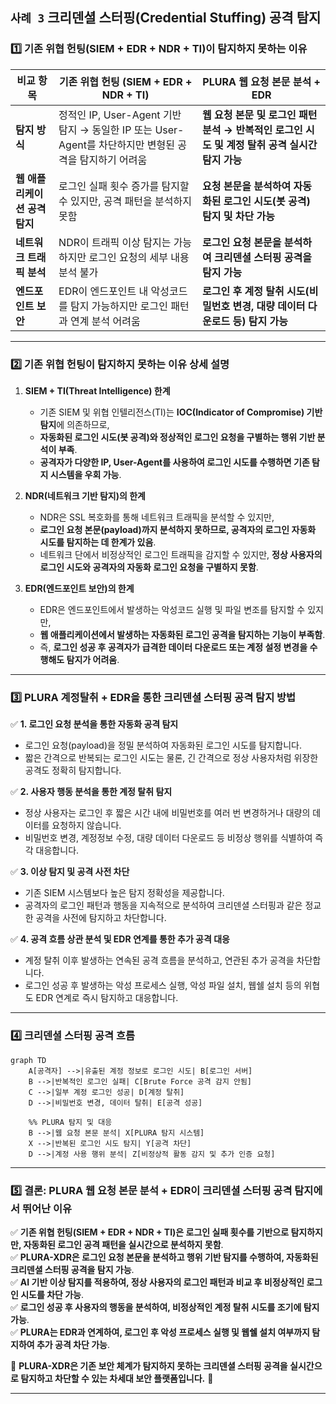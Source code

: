 ## `사례 3` 크리덴셜 스터핑(Credential Stuffing) 공격 탐지

### 1️⃣ 기존 위협 헌팅(SIEM + EDR + NDR + TI)이 탐지하지 못하는 이유

| **비교 항목** | **기존 위협 헌팅 (SIEM + EDR + NDR + TI)** | **PLURA 웹 요청 본문 분석 + EDR** |
|----------|-------------------------------|-------------------------------|
| **탐지 방식** | 정적인 IP, User-Agent 기반 탐지 → 동일한 IP 또는 User-Agent를 차단하지만 변형된 공격을 탐지하기 어려움 | **웹 요청 본문 및 로그인 패턴 분석 → 반복적인 로그인 시도 및 계정 탈취 공격 실시간 탐지 가능** |
| **웹 애플리케이션 공격 탐지** | 로그인 실패 횟수 증가를 탐지할 수 있지만, 공격 패턴을 분석하지 못함 | **요청 본문을 분석하여 자동화된 로그인 시도(봇 공격) 탐지 및 차단 가능** |
| **네트워크 트래픽 분석** | NDR이 트래픽 이상 탐지는 가능하지만 로그인 요청의 세부 내용 분석 불가 | **로그인 요청 본문을 분석하여 크리덴셜 스터핑 공격을 탐지 가능** |
| **엔드포인트 보안** | EDR이 엔드포인트 내 악성코드를 탐지 가능하지만 로그인 패턴과 연계 분석 어려움 | **로그인 후 계정 탈취 시도(비밀번호 변경, 대량 데이터 다운로드 등) 탐지 가능** |

---

### **2️⃣ 기존 위협 헌팅이 탐지하지 못하는 이유 상세 설명**  

1. **SIEM + TI(Threat Intelligence) 한계**  
   - 기존 SIEM 및 위협 인텔리전스(TI)는 **IOC(Indicator of Compromise) 기반 탐지**에 의존하므로,  
   - **자동화된 로그인 시도(봇 공격)와 정상적인 로그인 요청을 구별하는 행위 기반 분석이 부족**.  
   - **공격자가 다양한 IP, User-Agent를 사용하여 로그인 시도를 수행하면 기존 탐지 시스템을 우회 가능**.  

2. **NDR(네트워크 기반 탐지)의 한계**  
   - NDR은 SSL 복호화를 통해 네트워크 트래픽을 분석할 수 있지만,  
   - **로그인 요청 본문(payload)까지 분석하지 못하므로, 공격자의 로그인 자동화 시도를 탐지하는 데 한계가 있음**.  
   - 네트워크 단에서 비정상적인 로그인 트래픽을 감지할 수 있지만, **정상 사용자의 로그인 시도와 공격자의 자동화 로그인 요청을 구별하지 못함**.  

3. **EDR(엔드포인트 보안)의 한계**  
   - EDR은 엔드포인트에서 발생하는 악성코드 실행 및 파일 변조를 탐지할 수 있지만,  
   - **웹 애플리케이션에서 발생하는 자동화된 로그인 공격을 탐지하는 기능이 부족함**.  
   - 즉, **로그인 성공 후 공격자가 급격한 데이터 다운로드 또는 계정 설정 변경을 수행해도 탐지가 어려움**.  

---

### 3️⃣ PLURA 계정탈취 + EDR을 통한 크리덴셜 스터핑 공격 탐지 방법

✅ **1. 로그인 요청 분석을 통한 자동화 공격 탐지**
- 로그인 요청(payload)을 정밀 분석하여 자동화된 로그인 시도를 탐지합니다.
- 짧은 간격으로 반복되는 로그인 시도는 물론, 긴 간격으로 정상 사용자처럼 위장한 공격도 정확히 탐지합니다.

✅ **2. 사용자 행동 분석을 통한 계정 탈취 탐지**
- 정상 사용자는 로그인 후 짧은 시간 내에 비밀번호를 여러 번 변경하거나 대량의 데이터를 요청하지 않습니다.
- 비밀번호 변경, 계정정보 수정, 대량 데이터 다운로드 등 비정상 행위를 식별하여 즉각 대응합니다.

✅ **3. 이상 탐지 및 공격 사전 차단**
- 기존 SIEM 시스템보다 높은 탐지 정확성을 제공합니다.
- 공격자의 로그인 패턴과 행동을 지속적으로 분석하여 크리덴셜 스터핑과 같은 정교한 공격을 사전에 탐지하고 차단합니다.

✅ **4. 공격 흐름 상관 분석 및 EDR 연계를 통한 추가 공격 대응**
- 계정 탈취 이후 발생하는 연속된 공격 흐름을 분석하고, 연관된 추가 공격을 차단합니다.
- 로그인 성공 후 발생하는 악성 프로세스 실행, 악성 파일 설치, 웹쉘 설치 등의 위협도 EDR 연계로 즉시 탐지하고 대응합니다.

---

### 4️⃣ 크리덴셜 스터핑 공격 흐름

```mermaid
graph TD
    A[공격자] -->|유출된 계정 정보로 로그인 시도| B[로그인 서버]
    B -->|반복적인 로그인 실패| C[Brute Force 공격 감지 안됨]
    C -->|일부 계정 로그인 성공| D[계정 탈취]
    D -->|비밀번호 변경, 데이터 탈취| E[공격 성공]

    %% PLURA 탐지 및 대응
    B -->|웹 요청 본문 분석| X[PLURA 탐지 시스템]
    X -->|반복된 로그인 시도 탐지| Y[공격 차단]
    D -->|계정 사용 행위 분석| Z[비정상적 활동 감지 및 추가 인증 요청]
```

---

### **5️⃣ 결론: PLURA 웹 요청 본문 분석 + EDR이 크리덴셜 스터핑 공격 탐지에서 뛰어난 이유**  

✅ **기존 위협 헌팅(SIEM + EDR + NDR + TI)은 로그인 실패 횟수를 기반으로 탐지하지만, 자동화된 로그인 공격 패턴을 실시간으로 분석하지 못함**.  
✅ **PLURA-XDR은 로그인 요청 본문을 분석하고 행위 기반 탐지를 수행하여, 자동화된 크리덴셜 스터핑 공격을 탐지 가능**.  
✅ **AI 기반 이상 탐지를 적용하여, 정상 사용자의 로그인 패턴과 비교 후 비정상적인 로그인 시도를 차단 가능**.  
✅ **로그인 성공 후 사용자의 행동을 분석하여, 비정상적인 계정 탈취 시도를 조기에 탐지 가능**.  
✅ **PLURA는 EDR과 연계하여, 로그인 후 악성 프로세스 실행 및 웹쉘 설치 여부까지 탐지하여 추가 공격 차단 가능**.  

🔹 **PLURA-XDR은 기존 보안 체계가 탐지하지 못하는 크리덴셜 스터핑 공격을 실시간으로 탐지하고 차단할 수 있는 차세대 보안 플랫폼입니다.** 🚀  

---
 
